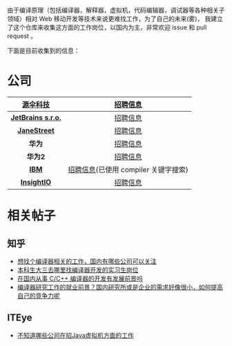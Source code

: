 由于编译原理（包括编译器，解释器，虚拟机，代码编辑器，调试器等各种相关子领域）相对 Web 移动开发等技术来说更难找工作，为了自己的未来(雾)，
我建立了这个仓库来收集这方面的工作岗位，以国内为主，非常欢迎 issue 和 pull request 。

下面是目前收集到的信息：

# 公司


[**源伞科技**](http://www.sourcebrella.com/)|[招聘信息](http://mp.weixin.qq.com/s/K-uvf8cekgmz2Kv5FBMVkg)
:---:|:---:
[**JetBrains s.r.o.**](https://www.jetbrains.com)|[招聘信息](https://www.jetbrains.com/company/jobs/)
[**JaneStreet**](https://www.janestreet.com)|[招聘信息](https://www.janestreet.com/join-jane-street/open-positions/)
**华为**|[招聘信息](http://xinsheng.huawei.com/cn/index.php?app=mobile&mod=forumApp&act=index&type=forum&tid=2795583&istrue=1)
**华为2**|[招聘信息](http://mp.weixin.qq.com/s/F2WKypQwrxPjZzFX-zOFJw)
[**IBM**](https://www.ibm.com/us-en/)|[招聘信息](https://krb-sjobs.brassring.com/TGnewUI/Search/Home/Home?partnerid=26059&siteid=5016#keyWordSearch=compiler&locationSearch=)(已使用 compiler 关键字搜索)
[**InsightIO**](https://insight.io)|[招聘信息](https://www.lagou.com/jobs/3106253.html)
# 相关帖子

## 知乎

+ [想找个编译器相关的工作，国内有哪些公司可以关注](http://www.zhihu.com/question/50861589)
+ [本科生大三去哪里找编译器开发的实习生岗位](http://www.zhihu.com/question/29068959)
+ [在国内从事 C/C++ 编译器的开发有发展前景吗](http://www.zhihu.com/question/36814392)
+ [编译器研究工作的就业前景？国内研究所或是企业的需求好像很小，如何提高自己的竞争力呢](http://www.zhihu.com/question/28273858)

## ITEye

+ [不知道哪些公司在招Java虚拟机方面的工作](http://hllvm.group.iteye.com/group/topic/38884)
